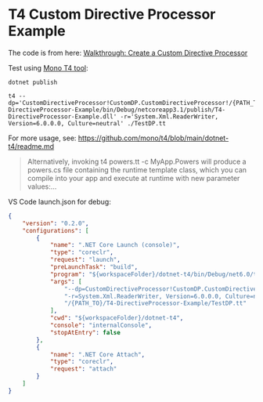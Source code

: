 # T4 Custom Directive Processor Example

The code is from here: [Walkthrough: Create a Custom Directive Processor](https://learn.microsoft.com/en-us/visualstudio/modeling/walkthrough-creating-a-custom-directive-processor?view=vs-2022&tabs=csharp)

Test using [Mono T4 tool](https://github.com/mono/t4):

```shell
dotnet publish

t4 --dp='CustomDirectiveProcessor!CustomDP.CustomDirectiveProcessor!/{PATH_TO}/T4-DirectiveProcessor-Example/bin/Debug/netcoreapp3.1/publish/T4-DirectiveProcessor-Example.dll' -r='System.Xml.ReaderWriter, Version=6.0.0.0, Culture=neutral' ./TestDP.tt
```

For more usage, see: https://github.com/mono/t4/blob/main/dotnet-t4/readme.md

> Alternatively, invoking t4 powers.tt -c MyApp.Powers will produce a powers.cs file containing the runtime template class, which you can compile into your app and execute at runtime with new parameter values:…


VS Code launch.json for debug:

```json
{
    "version": "0.2.0",
    "configurations": [
        {
            "name": ".NET Core Launch (console)",
            "type": "coreclr",
            "request": "launch",
            "preLaunchTask": "build",
            "program": "${workspaceFolder}/dotnet-t4/bin/Debug/net6.0/t4.dll",
            "args": [
                "--dp=CustomDirectiveProcessor!CustomDP.CustomDirectiveProcessor!/{PATH_TO}/T4-DirectiveProcessor-Example/bin/Debug/netcoreapp3.1/publish/T4-DirectiveProcessor-Example.dll",
                "-r=System.Xml.ReaderWriter, Version=6.0.0.0, Culture=neutral",
                "/{PATH_TO}/T4-DirectiveProcessor-Example/TestDP.tt"
            ],
            "cwd": "${workspaceFolder}/dotnet-t4",
            "console": "internalConsole",
            "stopAtEntry": false
        },
        {
            "name": ".NET Core Attach",
            "type": "coreclr",
            "request": "attach"
        }
    ]
}
```
